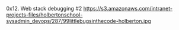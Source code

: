 0x12. Web stack debugging #2
https://s3.amazonaws.com/intranet-projects-files/holbertonschool-sysadmin_devops/287/99littlebugsinthecode-holberton.jpg
